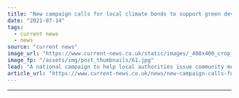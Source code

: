 ```yaml
---
title: "New campaign calls for local climate bonds to support green developments"
date: "2021-07-14"
tags: 
  - current news
  - news
source: "current news"
image_url: "https://www.current-news.co.uk/static/images/_400x400_crop_center-center/Market-Street-Solar-panels-credit-Green-Finance-Institute.jpg"
image_fp: "/assets/img/post_thumbnails/61.jpg"
lead: "​A national campaign to help local authorities issue community municipal finance investment for green initiatives has been launched."
article_url: "https://www.current-news.co.uk/news/new-campaign-calls-for-local-climate-bonds-to-support-green-developments?utm_source=rss-feeds&utm_medium=rss&utm_campaign=rss"
---
```


---
